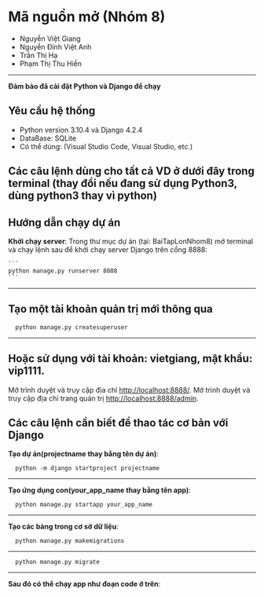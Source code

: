 # Mã nguồn mở (Nhóm 8)
- Nguyễn Việt Giang
- Nguyễn Đình Việt Anh
- Trần Thị Hạ
- Phạm Thị Thu Hiền
---
**Đảm bảo đã cài đặt Python và Django để chạy**
## Yêu cầu hệ thống

- Python version 3.10.4 và Django 4.2.4
- DataBase: SQLite
- Có thể dùng:  (Visual Studio Code, Visual Studio, etc.)

## Các câu lệnh dùng cho tất cả VD ở dưới đây trong terminal (thay đổi nếu đang sử dụng Python3, dùng python3 thay vì python) 

## Hướng dẫn chạy dự án
  **Khởi chạy server**: Trong thư mục dự án (tại: BaiTapLonNhom8) mở terminal và chạy lệnh sau để khởi chạy server Django trên cổng 8888:

    ```
    python manage.py runserver 8888
    ```
---
## Tạo một tài khoản quản trị mới thông qua
  ```
    python manage.py createsuperuser
  ```

---
## Hoặc sử dụng với tài khoản: vietgiang, mật khẩu: vip1111.

   Mở trình duyệt và truy cập địa chỉ [http://localhost:8888/](http://localhost:8888/).
   Mở trình duyệt và truy cập địa chỉ trang quản trị [http://localhost:8888/admin](http://localhost:8888/admin). 


## Các câu lệnh cần biết để thao tác cơ bản với Django

**Tạo dự án(projectname thay bằng tên dự án)**:
  ```
    python -m django startproject projectname
  ```
---
**Tạo ứng dụng con(your_app_name thay bằng tên app)**:
  ```
    python manage.py startapp your_app_name
  ```
---
**Tạo các bảng trong cơ sở dữ liệu**:
  ```
    python manage.py makemigrations
  ```
---
 ```
   python manage.py migrate
  ```
---
**Sau đó có thể chạy app như đoạn code ở trên**: